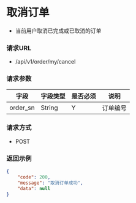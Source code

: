 # 取消订单

* 当前用户取消已完成或已取消的订单

### 请求URL

* /api/v1/order/my/cancel

### 请求参数

| 字段       | 字段类型    | 是否必须 | 说明       |
|----------|---------|------|----------|
| order_sn | String  | Y    | 订单编号     |

### 请求方式
* POST

### 返回示例

```json
{
    "code": 200,
    "message": "取消订单成功",
    "data": null
}
```
